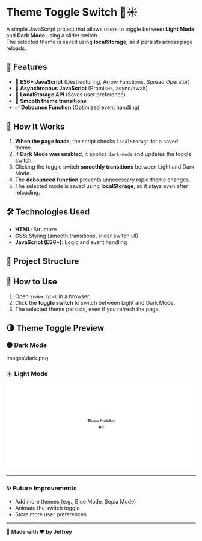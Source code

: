 # Theme Toggle Switch 🌙☀️  

A simple JavaScript project that allows users to toggle between **Light Mode** and **Dark Mode** using a slider switch.  
The selected theme is saved using **localStorage**, so it persists across page reloads.  

## 📌 Features
- 🔄 **ES6+ JavaScript** (Destructuring, Arrow Functions, Spread Operator)  
- 🚀 **Asynchronous JavaScript** (Promises, async/await)  
- 💾 **LocalStorage API** (Saves user preference)  
- 🎨 **Smooth theme transitions**  
- ✅ **Debounce Function** (Optimized event handling)  

## 🎯 How It Works
1. **When the page loads**, the script checks `localStorage` for a saved theme.  
2. If **Dark Mode was enabled**, it applies `dark-mode` and updates the toggle switch.  
3. Clicking the toggle switch **smoothly transitions** between Light and Dark Mode.  
4. The **debounced function** prevents unnecessary rapid theme changes.  
5. The selected mode is saved using **localStorage**, so it stays even after reloading.  

## 🛠️ Technologies Used
- **HTML**: Structure  
- **CSS**: Styling (smooth transitions, slider switch UI)  
- **JavaScript (ES6+)**: Logic and event handling  

## 📂 Project Structure


## 🚀 How to Use
1. Open `index.html` in a browser.  
2. Click the **toggle switch** to switch between Light and Dark Mode.  
3. The selected theme persists, even if you refresh the page.  

## 🌗 Theme Toggle Preview

### 🌑 Dark Mode
Images\dark.png

### ☀️ Light Mode
![Light Mode](Images\light.png)

---

### ✨ Future Improvements
- Add more themes (e.g., Blue Mode, Sepia Mode)  
- Animate the switch toggle  
- Store more user preferences  

---

🔗 **Made with ❤️ by Jeffrey**  
